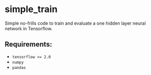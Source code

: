 # simple_train
Simple no-frills code to train and evaluate a one hidden layer neural network in Tensorflow. 

## Requirements:

- `tensorflow >= 2.0`
- `numpy`
- `pandas`
